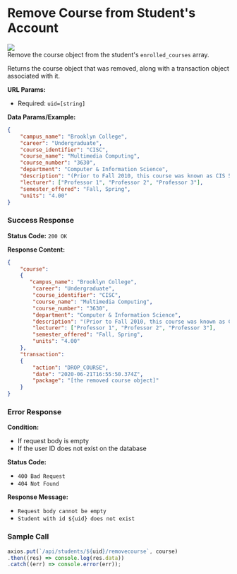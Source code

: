 # Remove Course from Student's Account
![](https://img.shields.io/badge/%2Fapi%2Fstudents%2F%3Auid%2Fremovecourse-PUT-orange?style=flat-square)\
Remove the course object from the student's `enrolled_courses` array.

Returns the course object that was removed, along with a transaction object associated with it.

**URL Params:**
- Required: `uid=[string]`

**Data Params/Example:**
```json
{
    "campus_name": "Brooklyn College",
    "career": "Undergraduate",
    "course_identifier": "CISC",
    "course_name": "Multimedia Computing",
    "course_number": "3630",
    "department": "Computer & Information Science",
    "description": "(Prior to Fall 2010, this course was known as CIS 52.nThe information below might still reflect the old course numbers. Bracketed numbers, if any, are the old course numbers. Learn more...)",
    "lecturer": ["Professor 1", "Professor 2", "Professor 3"],
    "semester_offered": "Fall, Spring",
    "units": "4.00"
}
```

### Success Response
**Status Code:** `200 OK`

**Response Content:**
```json
{
    "course":
    {
       "campus_name": "Brooklyn College",
        "career": "Undergraduate",
        "course_identifier": "CISC",
        "course_name": "Multimedia Computing",
        "course_number": "3630",
        "department": "Computer & Information Science",
        "description": "(Prior to Fall 2010, this course was known as CIS 52.nThe information below might still reflect the old course numbers. Bracketed numbers, if any, are the old course numbers. Learn more...)",
        "lecturer": ["Professor 1", "Professor 2", "Professor 3"],
        "semester_offered": "Fall, Spring",
        "units": "4.00"
    },
    "transaction":
    {
        "action": "DROP_COURSE",
        "date": "2020-06-21T16:55:50.374Z",
        "package": "[the removed course object]"
    }
}
```

### Error Response
**Condition:**
- If request body is empty
- If the user ID does not exist on the database

**Status Code:**
- `400 Bad Request`
- `404 Not Found`

**Response Message:**
- `Request body cannot be empty`
- `Student with id ${uid} does not exist`

### Sample Call
```js
axios.put(`/api/students/${uid}/removecourse`, course)
.then((res) => console.log(res.data))
.catch((err) => console.error(err));
```